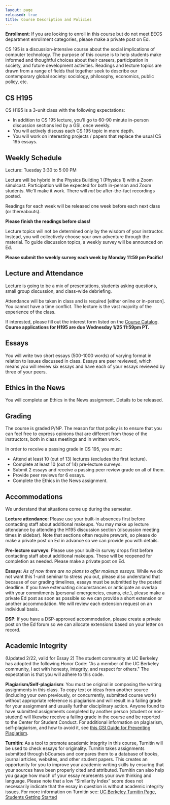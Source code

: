 ```yaml
---
layout: page
released: true
title: Course Description and Policies
---
```


**Enrollment**: If you are looking to enroll in this course but do not meet
EECS department enrollment categories, please make a private post on Ed.

CS 195 is a discussion-intensive course about the social implications of
computer technology. The purpose of this course is to help students make
informed and thoughtful choices about their careers, participation in society,
and future development activities. Readings and lecture topics are drawn from a
range of fields that together seek to describe our contemporary global society:
sociology, philosophy, economics, public policy, etc.

## CS H195

CS H195 is a 3-unit class with the following expectations:

* In addition to CS 195 lecture, you'll go to 60-90 minute in-person discussion sections led by a GSI, once weekly.
* You will actively discuss each CS 195 topic in more depth.
* You will work on interesting projects / papers that replace the usual CS 195 essays.

## Weekly Schedule

Lecture: Tuesday 3:30 to 5:00 PM

Lecture will be hybrid in the Physics Building 1 (Physics 1) with a Zoom simulcast.
Participation will be expected for both in-person and Zoom students. We'll make
it work. There will *not* be after-the-fact recordings posted.

Readings for each week will be released one week before each next class (or thereabouts).

**Please finish the readings before class!**

Lecture topics will not be determined only by the wisdom of your instructor.
Instead, you will collectively choose your own adventure through the material.  To guide discussion topics, a weekly survey will be announced on Ed.

**Please submit the weekly survey each week by Monday 11:59 pm Pacific!**

## Lecture and Attendance

Lecture is going to be a mix of presentations, students asking questions, small
group discussion, and class-wide debriefing.

Attendance will be taken in class and is required [either online or in-person].
You cannot have a time conflict. The lecture is the vast majority of the
experience of the class.

If interested, please fill out the interest form listed on the
[Course Catalog](https://classes.berkeley.edu/content/2023-spring-compsci-h195-001-lec-001).
**Course applications for H195 are due Wednesday 1/25 11:59pm PT.**

## Essays

You will write two short essays (500-1000 words) of varying format in relation
to issues discussed in class. Essays are peer reviewed, which means you will
review six essays and have each of your essays reviewed by three of your peers.

## Ethics in the News

You will complete an Ethics in the News assignment. Details to be released.

## Grading

The course is graded P/NP. The reason for that policy is to ensure that you can
feel free to express opinions that are different from those of the instructors,
both in class meetings and in written work.

In order to receive a passing grade in CS 195, you must:

* Attend at least 10 (out of 13) lectures (excludes the first lecture).
* Complete at least 10 (out of 14) pre-lecture surveys.
* Submit 2 essays and receive a passing peer review grade on all of them.
* Provide peer reviews for 6 essays.
* Complete the Ethics in the News assignment.


## Accommodations

We understand that situations come up during the semester.

**Lecture attendance**: Please use your built-in absences first before
contacting staff about additional makeups. You may make up lecture attendance
by attending the H195 discussion section (discussion meeting times in sidebar).
Note that sections often require prework, so please do make a private post on
Ed in advance so we can provide you with details.

**Pre-lecture surveys**: Please use your built-in survey drops first before
contacting staff about additional makeups. These will be reopened for
completion as needed. Please make a private post on Ed.

**Essays**: *As of now there are no plans to offer makeup essays.* While we do
not want this 1-unit seminar to stress you out, please also understand that
because of our grading timelines, essays must be submitted by the posted
deadline. If you have extenuating circumstances or anticipate an overlap with
your commitments (personal emergencies, exams, etc.), please make a private Ed
post as soon as possible so we can provide a short extension or another
accommodation. We will review each extension request on an individual basis.

**DSP**: If you have a DSP-approved accommodation, please create a private post
on the Ed forum so we can allocate extensions based on your letter on record.
<!--describing your accommodation or the extenuating circumstances, as well as
the number of additional days that you require to complete the assignment.
-->

## Academic Integrity

(Updated 2/22, valid for Essay 2) The student community at UC Berkeley has adopted the following Honor Code: "As a member of the UC Berkeley community, I act with honesty, integrity, and respect for others." The expectation is that you will adhere to this code.

**Plagiarism/Self-plagiarism**: You must be original in composing the writing assignments in this class. To copy text or ideas from another source (including your own previously, or concurrently, submitted course work) without appropriate reference is plagiarism and will result in a failing grade for your assignment and usually further disciplinary action.  Anyone found to have submitted assignments completed by another person (student or non-student) will likewise receive a failing grade in the course and be reported to the Center for Student Conduct. For additional information on plagiarism, self-plagiarism, and how to avoid it, see [this GSI Guide for Preventing Plagiarism](http://gsi.berkeley.edu/teachingguide/misconduct/prevent-plag.html).

**Turnitin**:
As a tool to promote academic integrity in this course, Turnitin will be used to check essays for originality. Turnitin takes assignments submitted through bCourses and compares them to a database of books, journal articles, websites, and other student papers. This creates an opportunity for you to improve your academic writing skills by ensuring that your sources have been properly cited and attributed. Turnitin can also help you gauge how much of your essay represents your own thinking and language. Please note that a low “Similarity Index” score does not necessarily indicate that the essay in question is without academic integrity issues. For more information on Turnitin see: [UC Berkeley Turnitin Page](https://rtl.berkeley.edu/services-programs/academic-integrity), [Students Getting Started](https://rtl.berkeley.edu/services-programs/academic-integrity/students-get-started-turnitin)
